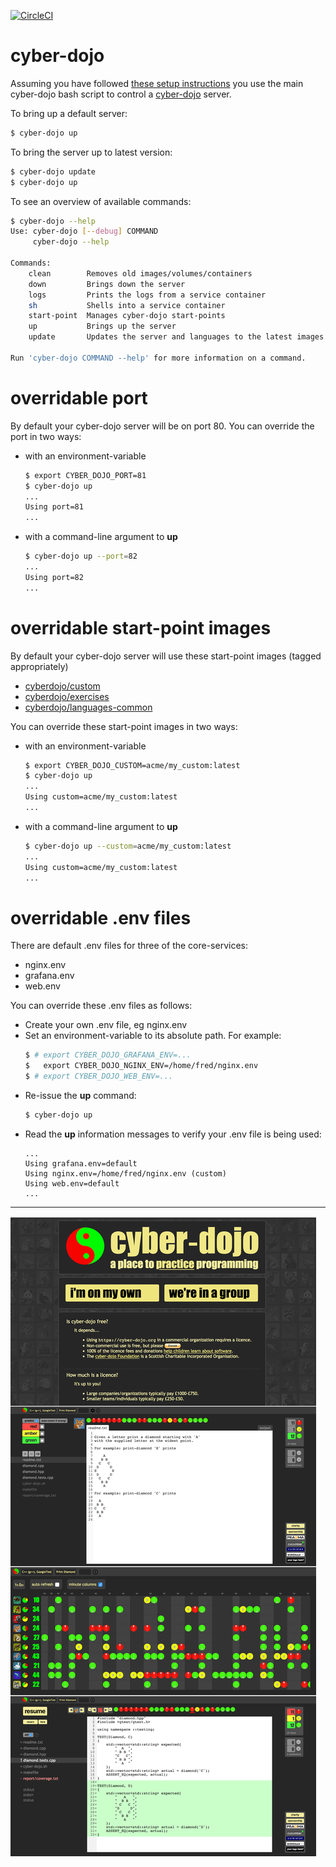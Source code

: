 
[![CircleCI](https://circleci.com/gh/cyber-dojo/commander.svg?style=svg)](https://circleci.com/gh/cyber-dojo/commander)

# cyber-dojo

Assuming you have followed [these setup instructions](https://blog.cyber-dojo.org/2014/09/setting-up-your-own-cyber-dojo-server.html) you use the main cyber-dojo bash script to control a [cyber-dojo](https://cyber-dojo.org) server.

To bring up a default server:
```bash
$ cyber-dojo up
```

To bring the server up to latest version:
```bash
$ cyber-dojo update
$ cyber-dojo up
```

To see an overview of available commands:
```bash
$ cyber-dojo --help
Use: cyber-dojo [--debug] COMMAND
     cyber-dojo --help

Commands:
    clean        Removes old images/volumes/containers
    down         Brings down the server
    logs         Prints the logs from a service container
    sh           Shells into a service container
    start-point  Manages cyber-dojo start-points
    up           Brings up the server
    update       Updates the server and languages to the latest images

Run 'cyber-dojo COMMAND --help' for more information on a command.
```

# overridable port
By default your cyber-dojo server will be on port 80.
You can override the port in two ways:
* with an environment-variable
  ```bash
  $ export CYBER_DOJO_PORT=81
  $ cyber-dojo up
  ...
  Using port=81
  ...
  ```
* with a command-line argument to **up**
  ```bash
  $ cyber-dojo up --port=82
  ...
  Using port=82
  ...
  ```

# overridable start-point images
By default your cyber-dojo server will use these start-point images (tagged appropriately)
- [cyberdojo/custom](https://hub.docker.com/r/cyberdojo/custom/tags)
- [cyberdojo/exercises](https://hub.docker.com/r/cyberdojo/exercises/tags)
- [cyberdojo/languages-common](https://hub.docker.com/r/cyberdojo/languages-common/tags)

You can override these start-point images in two ways:
* with an environment-variable
  ```bash
  $ export CYBER_DOJO_CUSTOM=acme/my_custom:latest
  $ cyber-dojo up
  ...
  Using custom=acme/my_custom:latest
  ...
  ```
* with a command-line argument to **up**
  ```bash
  $ cyber-dojo up --custom=acme/my_custom:latest
  ...
  Using custom=acme/my_custom:latest
  ...
  ```

# overridable .env files
There are default .env files for three of the core-services:
- nginx.env
- grafana.env
- web.env

You can override these .env files as follows:
- Create your own .env file, eg nginx.env
- Set an environment-variable to its absolute path. For example:
  ```bash
  $ # export CYBER_DOJO_GRAFANA_ENV=...
  $   export CYBER_DOJO_NGINX_ENV=/home/fred/nginx.env
  $ # export CYBER_DOJO_WEB_ENV=...
  ```
- Re-issue the **up** command:
  ```bash
  $ cyber-dojo up
  ```
- Read the **up** information messages to verify your .env file is being used:
  ```text
  ...
  Using grafana.env=default
  Using nginx.env=/home/fred/nginx.env (custom)
  Using web.env=default
  ...
  ```

- - - -

![cyber-dojo.org home page](https://github.com/cyber-dojo/cyber-dojo/blob/master/shared/home_page_snapshot.png)
